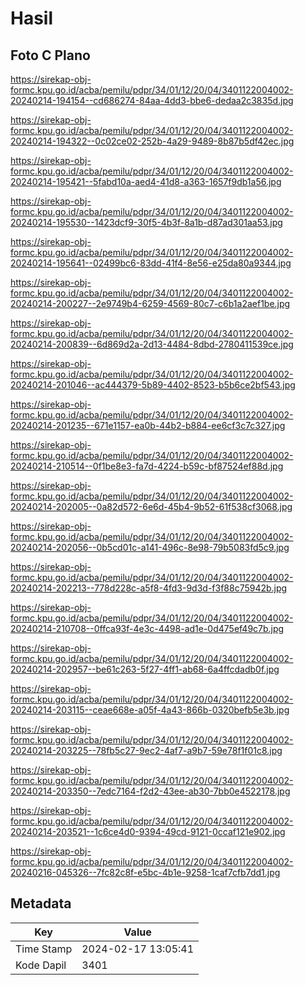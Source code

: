 # Hasil

## Foto C Plano

https://sirekap-obj-formc.kpu.go.id/acba/pemilu/pdpr/34/01/12/20/04/3401122004002-20240214-194154--cd686274-84aa-4dd3-bbe6-dedaa2c3835d.jpg

https://sirekap-obj-formc.kpu.go.id/acba/pemilu/pdpr/34/01/12/20/04/3401122004002-20240214-194322--0c02ce02-252b-4a29-9489-8b87b5df42ec.jpg

https://sirekap-obj-formc.kpu.go.id/acba/pemilu/pdpr/34/01/12/20/04/3401122004002-20240214-195421--5fabd10a-aed4-41d8-a363-1657f9db1a56.jpg

https://sirekap-obj-formc.kpu.go.id/acba/pemilu/pdpr/34/01/12/20/04/3401122004002-20240214-195530--1423dcf9-30f5-4b3f-8a1b-d87ad301aa53.jpg

https://sirekap-obj-formc.kpu.go.id/acba/pemilu/pdpr/34/01/12/20/04/3401122004002-20240214-195641--02499bc6-83dd-41f4-8e56-e25da80a9344.jpg

https://sirekap-obj-formc.kpu.go.id/acba/pemilu/pdpr/34/01/12/20/04/3401122004002-20240214-200227--2e9749b4-6259-4569-80c7-c6b1a2aef1be.jpg

https://sirekap-obj-formc.kpu.go.id/acba/pemilu/pdpr/34/01/12/20/04/3401122004002-20240214-200839--6d869d2a-2d13-4484-8dbd-2780411539ce.jpg

https://sirekap-obj-formc.kpu.go.id/acba/pemilu/pdpr/34/01/12/20/04/3401122004002-20240214-201046--ac444379-5b89-4402-8523-b5b6ce2bf543.jpg

https://sirekap-obj-formc.kpu.go.id/acba/pemilu/pdpr/34/01/12/20/04/3401122004002-20240214-201235--671e1157-ea0b-44b2-b884-ee6cf3c7c327.jpg

https://sirekap-obj-formc.kpu.go.id/acba/pemilu/pdpr/34/01/12/20/04/3401122004002-20240214-210514--0f1be8e3-fa7d-4224-b59c-bf87524ef88d.jpg

https://sirekap-obj-formc.kpu.go.id/acba/pemilu/pdpr/34/01/12/20/04/3401122004002-20240214-202005--0a82d572-6e6d-45b4-9b52-61f538cf3068.jpg

https://sirekap-obj-formc.kpu.go.id/acba/pemilu/pdpr/34/01/12/20/04/3401122004002-20240214-202056--0b5cd01c-a141-496c-8e98-79b5083fd5c9.jpg

https://sirekap-obj-formc.kpu.go.id/acba/pemilu/pdpr/34/01/12/20/04/3401122004002-20240214-202213--778d228c-a5f8-4fd3-9d3d-f3f88c75942b.jpg

https://sirekap-obj-formc.kpu.go.id/acba/pemilu/pdpr/34/01/12/20/04/3401122004002-20240214-210708--0ffca93f-4e3c-4498-ad1e-0d475ef49c7b.jpg

https://sirekap-obj-formc.kpu.go.id/acba/pemilu/pdpr/34/01/12/20/04/3401122004002-20240214-202957--be61c263-5f27-4ff1-ab68-6a4ffcdadb0f.jpg

https://sirekap-obj-formc.kpu.go.id/acba/pemilu/pdpr/34/01/12/20/04/3401122004002-20240214-203115--ceae668e-a05f-4a43-866b-0320befb5e3b.jpg

https://sirekap-obj-formc.kpu.go.id/acba/pemilu/pdpr/34/01/12/20/04/3401122004002-20240214-203225--78fb5c27-9ec2-4af7-a9b7-59e78f1f01c8.jpg

https://sirekap-obj-formc.kpu.go.id/acba/pemilu/pdpr/34/01/12/20/04/3401122004002-20240214-203350--7edc7164-f2d2-43ee-ab30-7bb0e4522178.jpg

https://sirekap-obj-formc.kpu.go.id/acba/pemilu/pdpr/34/01/12/20/04/3401122004002-20240214-203521--1c6ce4d0-9394-49cd-9121-0ccaf121e902.jpg

https://sirekap-obj-formc.kpu.go.id/acba/pemilu/pdpr/34/01/12/20/04/3401122004002-20240216-045326--7fc82c8f-e5bc-4b1e-9258-1caf7cfb7dd1.jpg


## Metadata

| Key        | Value               |
| ---------- | ------------------- |
| Time Stamp | 2024-02-17 13:05:41 |
| Kode Dapil | 3401                |



